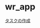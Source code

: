 # wr_app

[タスクの作成](https://github.com/WorldRIZe/wr-app/issues/new?assignees=&labels=&template=---.md&title=)
